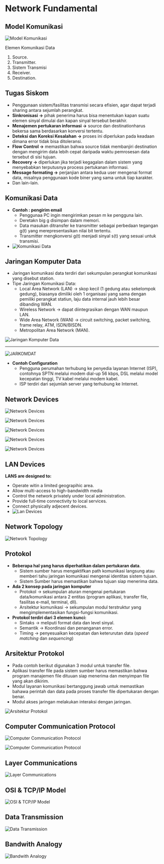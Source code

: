 # Network Fundamental

## Model Komunikasi

![Model Komunikasi](./img/Model-Komunikasi.png)

Elemen Komunikasi Data

1. Source.
2. Transmitter.
3. Sistem Transmisi
4. Receiver.
5. Destination.

## Tugas Siskom

- Penggunaan sistem/fasilitas transmisi secara efisien, agar dapat terjadi sharing antara sejumlah perangkat.
- **Sinkronisasi ->** pihak penerima harus bisa menentukan kapan suatu elemen sinyal dimulai dan kapan sinyal tersebut berakhir.
- **Menajemen pertukaran informasi ->** source dan destinationharus bekersa sama berdasarkan konversi tertentu.
- **Deteksi dan Koreksi Kesalahan ->** proses ini diperlukan pada keadaan dimana error tidak bisa ditoleransi.
- **Flow Control ->** memastikan bahwa source tidak membanjiri destination dengan mengirim data lebih cepat daripada waktu pemrosesan data tersebut di sisi tujuan.
- **Recovery ->** diperlukan jika terjadi kegagalan dalam sistem yang menyebabkan terputusnya process pertukanan informasi.
- **Message formating ->** perjanjian antara kedua user mengenai format data, misalnya penggunaan kode biner yang sama untuk tiap karakter.
- Dan lain-lain.

## Komunikasi Data

- **Contoh : pengirim email**
  - Penggunaa PC ingin mengirimkan pesan m ke pengguna lain.
  - Deretakn big g disimpan dalam memori.
  - Data masukan ditransfer ke transmitter sebagai perbedaan tegangan g(t) yang merepresentasikan nilai bit tertentu.
  - Transmitter mengkonversi g(t) menjadi sinyal s(t) yang sesuai untuk transmisi.
- ![Komunikasi Data](./img/Komunikasi-data.png)

## Jaringan Komputer Data

- Jaringan komunikasi data terdiri dari sekumpulan perangkat komunikasi yang disebut station.
- Tipe Jaringan Komunikasi Data:
  - Local Area Network (LAN) -> skop kecil (1 gedung atau sekelompok gedung), biasanya dimiliki oleh 1 organisasi yang sama dengan pemiliki perangkat statiun, laju data internal jauh lebih besar dibanding WAN.
  - Wireless Network -> dapat diintegrasikan dengan WAN maupun LAN.
  - Wide Area Network (WAN) -> circuit switching, packet switching, frame relay, ATM, ISDN/BISDN.
  - Metropolitan Area Network (MAN).

![Jaringan Komputer Data](./img/JARKOMDAT.png)

---

![JARKOMDAT](./img/JARKOMDAT-1.png)

- **Contoh Configuration**
  - Pengguna perumahan terhubung ke penyedia layanan Internet (ISP), contohnya SPTN melalui modem dial-up 56 kbps, DSL melalui model kecepatan tinggi, TV kabel melalui modem kabel.
  - ISP terdiri dari sejumlah server yang terhubung ke Internet.

## Network Devices

![Network Devices](./img/Network-Device.png)

![Network Devices](./img/Network-Device-1.png)

![Network Devices](./img/Network-Device-2.png)

![Network Devices](./img/Network-Device-3.png)

![Network Devices](./img/Network-Device-4.png)

## LAN Devices

**LANS are designed to:**

- Operate witin a limited geograpihic area.
- Allow multi-access to high-bandwidth media
- Control the network privately under local administration.
- Provide full-time connectivity to local services.
- Connect physically adjecent devices.
- ![Lan Devices](./img/Lan-Device.png)

## Network Topology

![Network Topology](./img/Network-Topology.png)

## Protokol

- **Beberapa hal yang harus diperhatikan dalam pertukaran data**.
  - Sistem sumber harus mengaktifkan path komunikasi langsung atau memberi tahu jaringan komunikasi mengenai identitas sistem tujuan.
  - Sistem Sumber harus memastikan bahwa tujuan siap menerima data.
- **Ada 2 konsep pada jaringan komputer**
  - Protokol -> sekumpulan aturan mengenai pertukaran data/komunikasi antara 2 entitas (program aplikasi, transfer file, fasilitas e-mail, terminal, dll).
  - Arsitektur komunikasi -> sekumpulan modul terstruktur yang mengimplementasikan fungsi-fungsi komunikasi.
- **Protokol terdiri dari 3 elemen kunci:**
  - Sintaks -> meliputi format data dan level sinyal.
  - Semantik -> Koordinasi dan penanganan error.
  - Timing -> penyesuaikan kecepatan dan keterurutan data (_speed matching_ dan _sequencing_)

## Arsitektur Protokol

- Pada contoh berikut digunakan 3 modul untuk transfer file.
- Aplikasi transfer file pada sistem sumber harus memastikan bahwa program manajemen file dituuan siap menerima dan menyimpan file yang akan dikirim.
- Modul layanan komunikasi bertanggung jawab untuk memastikan bahawa perintah dan data pada proses transfer file dipertukaran dengan benar.
- Modul akses jaringan melakukan interaksi dengan jaringan.

![Arsitektur Protokol](./img/Arsitektur-Protokol.png)

## Computer Communication Protocol

![Computer Communication Protocol](./img/Computer-communication-protocol.png)

![Computer Communication Protocol](./img/Computer-communication-protocol-1.png)

## Layer Communications

![Layer Communications](./img/Layer-communication.png)

## OSI & TCP/IP Model

![OSI & TCP/IP Model](./img/OSI-TCP-Module.png)

## Data Transmission

![Data Transmission](./img/Data-Transmision.png)

## Bandwith Analogy

![Bandwith Analogy](./img/Bandwith-Analogy.png)
